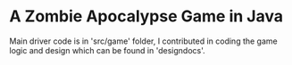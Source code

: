 # A Zombie Apocalypse Game in Java 

Main driver code is in 'src/game' folder, I contributed in coding the game logic and design which can be found in 'designdocs'. 
